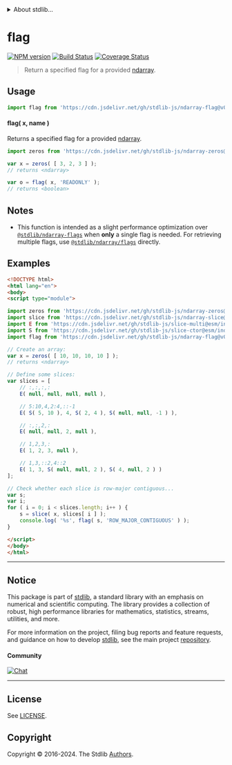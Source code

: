 <!--

@license Apache-2.0

Copyright (c) 2023 The Stdlib Authors.

Licensed under the Apache License, Version 2.0 (the "License");
you may not use this file except in compliance with the License.
You may obtain a copy of the License at

   http://www.apache.org/licenses/LICENSE-2.0

Unless required by applicable law or agreed to in writing, software
distributed under the License is distributed on an "AS IS" BASIS,
WITHOUT WARRANTIES OR CONDITIONS OF ANY KIND, either express or implied.
See the License for the specific language governing permissions and
limitations under the License.

-->


<details>
  <summary>
    About stdlib...
  </summary>
  <p>We believe in a future in which the web is a preferred environment for numerical computation. To help realize this future, we've built stdlib. stdlib is a standard library, with an emphasis on numerical and scientific computation, written in JavaScript (and C) for execution in browsers and in Node.js.</p>
  <p>The library is fully decomposable, being architected in such a way that you can swap out and mix and match APIs and functionality to cater to your exact preferences and use cases.</p>
  <p>When you use stdlib, you can be absolutely certain that you are using the most thorough, rigorous, well-written, studied, documented, tested, measured, and high-quality code out there.</p>
  <p>To join us in bringing numerical computing to the web, get started by checking us out on <a href="https://github.com/stdlib-js/stdlib">GitHub</a>, and please consider <a href="https://opencollective.com/stdlib">financially supporting stdlib</a>. We greatly appreciate your continued support!</p>
</details>

# flag

[![NPM version][npm-image]][npm-url] [![Build Status][test-image]][test-url] [![Coverage Status][coverage-image]][coverage-url] <!-- [![dependencies][dependencies-image]][dependencies-url] -->

> Return a specified flag for a provided [ndarray][@stdlib/ndarray/ctor].

<!-- Section to include introductory text. Make sure to keep an empty line after the intro `section` element and another before the `/section` close. -->

<section class="intro">

</section>

<!-- /.intro -->

<!-- Package usage documentation. -->



<section class="usage">

## Usage

```javascript
import flag from 'https://cdn.jsdelivr.net/gh/stdlib-js/ndarray-flag@v0.1.0-esm/index.mjs';
```

#### flag( x, name )

Returns a specified flag for a provided [ndarray][@stdlib/ndarray/ctor].

```javascript
import zeros from 'https://cdn.jsdelivr.net/gh/stdlib-js/ndarray-zeros@esm/index.mjs';

var x = zeros( [ 3, 2, 3 ] );
// returns <ndarray>

var o = flag( x, 'READONLY' );
// returns <boolean>
```

</section>

<!-- /.usage -->

<!-- Package usage notes. Make sure to keep an empty line after the `section` element and another before the `/section` close. -->

<section class="notes">

## Notes

-   This function is intended as a slight performance optimization over [`@stdlib/ndarray-flags`][@stdlib/ndarray/flags] when **only** a single flag is needed. For retrieving multiple flags, use [`@stdlib/ndarray/flags`][@stdlib/ndarray/flags] directly.

</section>

<!-- /.notes -->

<!-- Package usage examples. -->

<section class="examples">

## Examples

<!-- eslint no-undef: "error" -->

<!-- eslint-disable new-cap -->

```html
<!DOCTYPE html>
<html lang="en">
<body>
<script type="module">

import zeros from 'https://cdn.jsdelivr.net/gh/stdlib-js/ndarray-zeros@esm/index.mjs';
import slice from 'https://cdn.jsdelivr.net/gh/stdlib-js/ndarray-slice@esm/index.mjs';
import E from 'https://cdn.jsdelivr.net/gh/stdlib-js/slice-multi@esm/index.mjs';
import S from 'https://cdn.jsdelivr.net/gh/stdlib-js/slice-ctor@esm/index.mjs';
import flag from 'https://cdn.jsdelivr.net/gh/stdlib-js/ndarray-flag@v0.1.0-esm/index.mjs';

// Create an array:
var x = zeros( [ 10, 10, 10, 10 ] );
// returns <ndarray>

// Define some slices:
var slices = [
    // :,:,:,:
    E( null, null, null, null ),

    // 5:10,4,2:4,::-1
    E( S( 5, 10 ), 4, S( 2, 4 ), S( null, null, -1 ) ),

    // :,:,2,:
    E( null, null, 2, null ),

    // 1,2,3,:
    E( 1, 2, 3, null ),

    // 1,3,::2,4::2
    E( 1, 3, S( null, null, 2 ), S( 4, null, 2 ) )
];

// Check whether each slice is row-major contiguous...
var s;
var i;
for ( i = 0; i < slices.length; i++ ) {
    s = slice( x, slices[ i ] );
    console.log( '%s', flag( s, 'ROW_MAJOR_CONTIGUOUS' ) );
}

</script>
</body>
</html>
```

</section>

<!-- /.examples -->

<!-- Section to include cited references. If references are included, add a horizontal rule *before* the section. Make sure to keep an empty line after the `section` element and another before the `/section` close. -->

<section class="references">

</section>

<!-- /.references -->

<!-- Section for related `stdlib` packages. Do not manually edit this section, as it is automatically populated. -->

<section class="related">

</section>

<!-- /.related -->

<!-- Section for all links. Make sure to keep an empty line after the `section` element and another before the `/section` close. -->


<section class="main-repo" >

* * *

## Notice

This package is part of [stdlib][stdlib], a standard library with an emphasis on numerical and scientific computing. The library provides a collection of robust, high performance libraries for mathematics, statistics, streams, utilities, and more.

For more information on the project, filing bug reports and feature requests, and guidance on how to develop [stdlib][stdlib], see the main project [repository][stdlib].

#### Community

[![Chat][chat-image]][chat-url]

---

## License

See [LICENSE][stdlib-license].


## Copyright

Copyright &copy; 2016-2024. The Stdlib [Authors][stdlib-authors].

</section>

<!-- /.stdlib -->

<!-- Section for all links. Make sure to keep an empty line after the `section` element and another before the `/section` close. -->

<section class="links">

[npm-image]: http://img.shields.io/npm/v/@stdlib/ndarray-flag.svg
[npm-url]: https://npmjs.org/package/@stdlib/ndarray-flag

[test-image]: https://github.com/stdlib-js/ndarray-flag/actions/workflows/test.yml/badge.svg?branch=v0.1.0
[test-url]: https://github.com/stdlib-js/ndarray-flag/actions/workflows/test.yml?query=branch:v0.1.0

[coverage-image]: https://img.shields.io/codecov/c/github/stdlib-js/ndarray-flag/main.svg
[coverage-url]: https://codecov.io/github/stdlib-js/ndarray-flag?branch=main

<!--

[dependencies-image]: https://img.shields.io/david/stdlib-js/ndarray-flag.svg
[dependencies-url]: https://david-dm.org/stdlib-js/ndarray-flag/main

-->

[chat-image]: https://img.shields.io/gitter/room/stdlib-js/stdlib.svg
[chat-url]: https://app.gitter.im/#/room/#stdlib-js_stdlib:gitter.im

[stdlib]: https://github.com/stdlib-js/stdlib

[stdlib-authors]: https://github.com/stdlib-js/stdlib/graphs/contributors

[umd]: https://github.com/umdjs/umd
[es-module]: https://developer.mozilla.org/en-US/docs/Web/JavaScript/Guide/Modules

[deno-url]: https://github.com/stdlib-js/ndarray-flag/tree/deno
[umd-url]: https://github.com/stdlib-js/ndarray-flag/tree/umd
[esm-url]: https://github.com/stdlib-js/ndarray-flag/tree/esm
[branches-url]: https://github.com/stdlib-js/ndarray-flag/blob/main/branches.md

[stdlib-license]: https://raw.githubusercontent.com/stdlib-js/ndarray-flag/main/LICENSE

[@stdlib/ndarray/ctor]: https://github.com/stdlib-js/ndarray-ctor/tree/esm

[@stdlib/ndarray/flags]: https://github.com/stdlib-js/ndarray-flags/tree/esm

</section>

<!-- /.links -->

